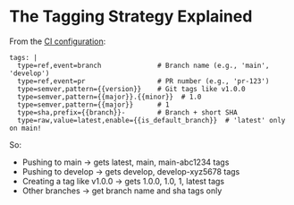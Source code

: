 # The Tagging Strategy Explained

From the [CI configuration](../.github/workflows/ci.yml):

```
tags: |
  type=ref,event=branch              # Branch name (e.g., 'main', 'develop')
  type=ref,event=pr                  # PR number (e.g., 'pr-123')
  type=semver,pattern={{version}}    # Git tags like v1.0.0
  type=semver,pattern={{major}}.{{minor}}  # 1.0
  type=semver,pattern={{major}}      # 1
  type=sha,prefix={{branch}}-        # Branch + short SHA
  type=raw,value=latest,enable={{is_default_branch}}  # 'latest' only on main!
  ```
So:

- Pushing to main → gets latest, main, main-abc1234 tags
- Pushing to develop → gets develop, develop-xyz5678 tags
- Creating a tag like v1.0.0 → gets 1.0.0, 1.0, 1, latest tags
- Other branches → get branch name and sha tags only